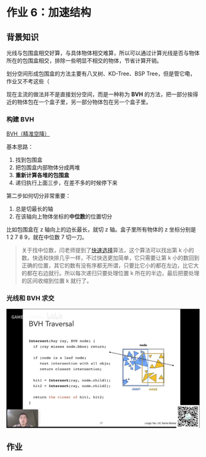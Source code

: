 # 作业 6：加速结构

## 背景知识

光线与包围盒相交好算，与具体物体相交难算，所以可以通过计算光线是否与物体所在的包围盒相交，排除一些明显不相交的物体，节省计算开销。

划分空间形成包围盒的方法主要有八叉树、KD-Tree、BSP Tree，但是管它嘞，作业又不考这些（

现在主流的做法并不是直接划分空间，而是一种称为 **BVH** 的方法，把一部分挨得近的物体包在一个盒子里，另一部分物体包在另一个盒子里。

### 构建 BVH

[BVH（精准空降）](https://www.bilibili.com/video/BV1X7411F744?t=2278.0&p=14)

基本思路：

1. 找到包围盒
2. 把包围盒内部物体分成两堆
3. **重新计算各堆的包围盒**
4. 递归执行上面三步，在差不多的时候停下来

第二步如何切分非常重要：

1. 总是切最长的轴
2. 在该轴向上物体坐标的**中位数**的位置切分

比如包围盒在 z 轴向上的边长最长，就切 z 轴。盒子里所有物体的 z 坐标分别是 1 2 7 8 9，就在中位数 7 切一刀。

> 关于找中位数，闫老师提到了[快速选择](https://zh.wikipedia.org/wiki/快速选择)算法，这个算法可以找出第 k 小的数。快选和快排几乎一样，不过快选更加简单，它只需要让第 k 小的数回到正确的位置，其它的数有没有序都无所谓，只要比它小的都在左边，比它大的都在右边就行。所以每次递归只要处理位置 k 所在的半边，最后把要处理的区间收缩到位置 k 就行了。

### 光线和 BVH 求交

![image-20240117150130709](README/image-20240117150130709.png)

## 作业
